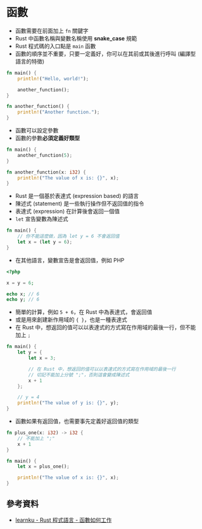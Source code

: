 # 函數

- 函數需要在前面加上 `fn` 關鍵字
- Rust 中函數名稱與變數名稱使用 **snake_case** 規範
- Rust 程式碼的入口點是 `main` 函數
- 函數的順序並不重要，只要一定義好，你可以在其前或其後進行呼叫 (編譯型語言的特徵)

```rust
fn main() {
    println!("Hello, world!");

    another_function();
}

fn another_function() {
    println!("Another function.");
}
```

- 函數可以設定參數
- 函數的參數**必須定義好類型**

```rust
fn main() {
    another_function(5);
}

fn another_function(x: i32) {
    println!("The value of x is: {}", x);
}
```

- Rust 是一個基於表達式 (expression based) 的語言
- 陳述式 (statement) 是一些執行操作但不返回值的指令
- 表達式 (expression) 在計算後會返回一個值
- `let` 宣告變數為陳述式

```rust
fn main() {
    // 你不能這麼做，因為 let y = 6 不會返回值
    let x = (let y = 6);
}
```

- 在其他語言，變數宣告是會返回值，例如 PHP

```php
<?php

x = y = 6;

echo x; // 6
echo y; // 6
```

- 簡單的計算，例如 `5 + 6`，在 Rust 中為表達式，會返回值
- 或是用來創建新作用域的 `{ }`，也是一種表達式
- 在 Rust 中，想返回的值可以以表達式的方式寫在作用域的最後一行，但不能加上 `;`

```rust
fn main() {
    let y = {
        let x = 3;

        // 在 Rust 中，想返回的值可以以表達式的方式寫在作用域的最後一行
        // 切記不能加上分號 ";"，否則這會變成陳述式
        x + 1
    };

    // y = 4
    println!("The value of y is: {}", y);
}
```

- 函數如果有返回值，也需要事先定義好返回值的類型

```rust
fn plus_one(x: i32) -> i32 {
    // 不能加上 ";"
    x + 1
}

fn main() {
    let x = plus_one();

    println!("The value of x is: {}", x);
}
```

## 參考資料

- [learnku - Rust 程式語言 - 函數如何工作](https://learnku.com/docs/rust-lang/2018/ch03-03-how-functions-work/4501)
